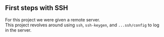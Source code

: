 ## First steps with SSH

For this project we were given a remote server.  
This project revolves around using `ssh`, `ssh-keygen`, and `...ssh/config` to log in the server.
